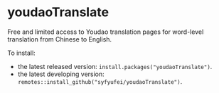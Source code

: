 
youdaoTranslate
=========

Free and limited access to Youdao translation pages for word-level translation from Chinese to English.

To install:

* the latest released version: `install.packages("youdaoTranslate")`.
* the latest developing version: `remotes::install_github("syfyufei/youdaoTranslate")`.
